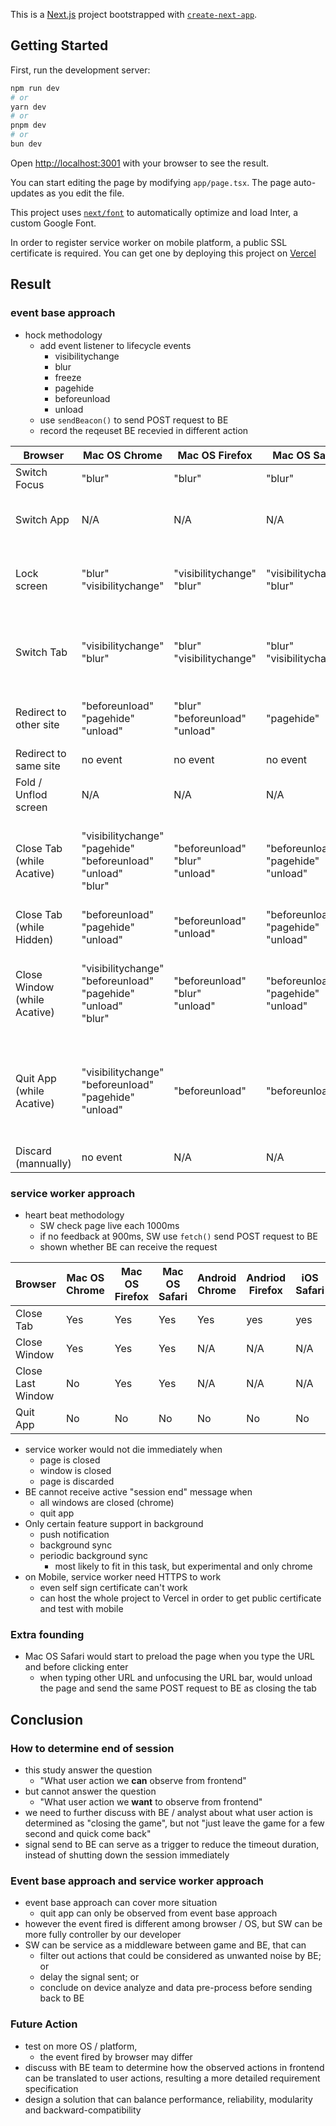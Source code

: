This is a [Next.js](https://nextjs.org/) project bootstrapped with [`create-next-app`](https://github.com/vercel/next.js/tree/canary/packages/create-next-app).

## Getting Started

First, run the development server:

```bash
npm run dev
# or
yarn dev
# or
pnpm dev
# or
bun dev
```

Open [http://localhost:3001](http://localhost:3001) with your browser to see the result.

You can start editing the page by modifying `app/page.tsx`. The page auto-updates as you edit the file.

This project uses [`next/font`](https://nextjs.org/docs/basic-features/font-optimization) to automatically optimize and load Inter, a custom Google Font.

In order to register service worker on mobile platform, a public SSL certificate is required. You can get one by deploying this project on [Vercel](https://vercel.com/docs/deployments/overview)

## Result

### event base approach

-   hock methodology
    -   add event listener to lifecycle events
        -   visibilitychange
        -   blur
        -   freeze
        -   pagehide
        -   beforeunload
        -   unload
    -   use `sendBeacon()` to send POST request to BE
    -   record the reqeuset BE recevied in different action

| Browser                      | Mac OS Chrome                                                            | Mac OS Firefox                       | Mac OS Safari                            | Andriod Chrome                                                                                      | Andriod Firefox                                                | iOS Safari                                                                                      |
| ---------------------------- | ------------------------------------------------------------------------ | ------------------------------------ | ---------------------------------------- | --------------------------------------------------------------------------------------------------- | -------------------------------------------------------------- | ----------------------------------------------------------------------------------------------- |
| Switch Focus                 | "blur"                                                                   | "blur"                               | "blur"                                   | no event                                                                                            | N/A                                                            | N/A                                                                                             |
| Switch App                   | N/A                                                                      | N/A                                  | N/A                                      | "blur"<br>--switch back--<br>"visibilitychange"                                                     | "visibilitychange"                                             | "blur"<br>"visibilitychange"                                                                    |
| Lock screen                  | "blur"<br>"visibilitychange"                                             | "visibilitychange"<br>"blur"         | "visibilitychange"<br>"blur"             | -- event detected but not sent ---<br>"visibilitychange"<br>"blur"                                  | "visibilitychange"                                             | "blur"<br>"visibilitychange"                                                                    |
| Switch Tab                   | "visibilitychange"<br>"blur"                                             | "blur"<br>"visibilitychange"         | "blur"<br>"visibilitychange"             | "visibilitychange"<br>"blur"                                                                        | "visibilitychange"                                             | ---tab selector---<br>"blur"<br>---select other tab---<br>"visibilitychange"<br>                |
| Redirect to other site       | "beforeunload"<br>"pagehide"<br>"unload"                                 | "blur"<br>"beforeunload"<br>"unload" | "pagehide"                               | "beforeunload"<br>"pagehide"<br>"unload"                                                            | "beforeunload"<br>"pagehide"<br>"visibilitychange"<br>"unload" | "visibilitychange"<br>"pagehide"                                                                |
| Redirect to same site        | no event                                                                 | no event                             | no event                                 | no event                                                                                            | no event                                                       | no event                                                                                        |
| Fold / Unflod screen         | N/A                                                                      | N/A                                  | N/A                                      | "blur"<br>"visibilitychange"                                                                        | "visibilitychange"                                             | N/A                                                                                             |
| Close Tab (while Acative)    | "visibilitychange"<br>"pagehide"<br>"beforeunload"<br>"unload"<br>"blur" | "beforeunload"<br>"blur"<br>"unload" | "beforeunload"<br>"pagehide"<br>"unload" | "visibilitychange"<br>"blur"                                                                        | "visibilitychange"<br>"pagehide"<br>"unload"<br>"blur"         | ---tab selector---<br>"blur"<br>---close tab---<br>"pagehide"<br>"visibilitychange"<br>"unload" |
| Close Tab (while Hidden)     | "beforeunload"<br>"pagehide"<br>"unload"                                 | "beforeunload"<br>"unload"           | "beforeunload"<br>"pagehide"<br>"unload" | no event                                                                                            | "blur"<br>"unload"<br>"pagehide"                               | "pagehide"<br>"visibilitychange"<br>"unload"                                                    |
| Close Window (while Acative) | "visibilitychange"<br>"beforeunload"<br>"pagehide"<br>"unload"<br>"blur" | "beforeunload"<br>"blur"<br>"unload" | "beforeunload"<br>"pagehide"<br>"unload" | -- close the only tab --<br>"visibilitychange"<br>"blur"<br>"pagehide"<br>"unload"                  | "visibilitychange"<br>"pagehide"<br>"unload"                   | ---tab selector---<br>"blur"<br>---close tab---<br>"pagehide"<br>"visibilitychange"<br>"unload" |
| Quit App (while Acative)     | "visibilitychange"<br>"beforeunload"<br>"pagehide"<br>"unload"           | "beforeunload"                       | "beforeunload"                           | ---Galaxy Fold 3---<br>no event<br>---Google Pixel---<br>"blur"<br>"visibilitychange"<br>"pagehide" | "visibilitychange"                                             | no event                                                                                        |
| Discard (mannually)          | no event                                                                 | N/A                                  | N/A                                      | N/A                                                                                                 |                                                                | N/A                                                                                             |

### service worker approach

-   heart beat methodology
    -   SW check page live each 1000ms
    -   if no feedback at 900ms, SW use `fetch()` send POST request to BE
    -   shown whether BE can receive the request

| Browser           | Mac OS Chrome | Mac OS Firefox | Mac OS Safari | Android Chrome | Andriod Firefox | iOS Safari |
| ----------------- | ------------- | -------------- | ------------- | -------------- | --------------- | ---------- |
| Close Tab         | Yes           | Yes            | Yes           | Yes            | yes             | yes        |
| Close Window      | Yes           | Yes            | Yes           | N/A            | N/A             | N/A        |
| Close Last Window | No            | Yes            | Yes           | N/A            | N/A             | N/A        |
| Quit App          | No            | No             | No            | No             | No              | No         |

-   service worker would not die immediately when
    -   page is closed
    -   window is closed
    -   page is discarded
-   BE cannot receive active "session end" message when
    -   all windows are closed (chrome)
    -   quit app
-   Only certain feature support in background
    -   push notification
    -   background sync
    -   periodic background sync
        -   most likely to fit in this task, but experimental and only chrome
-   on Mobile, service worker need HTTPS to work
    -   even self sign certificate can't work
    -   can host the whole project to Vercel in order to get public certificate and test with mobile

### Extra founding

-   Mac OS Safari would start to preload the page when you type the URL and before clicking enter
    -   when typing other URL and unfocusing the URL bar, would unload the page and send the same POST request to BE as closing the tab

## Conclusion

### How to determine end of session

-   this study answer the question
    -   "What user action we **can** observe from frontend"
-   but cannot answer the question
    -   "What user action we **want** to observe from frontend"
-   we need to further discuss with BE / analyst about what user action is determined as "closing the game", but not "just leave the game for a few second and quick come back"
-   signal send to BE can serve as a trigger to reduce the timeout duration, instead of shutting down the session immediately

### Event base approach and service worker approach

-   event base approach can cover more situation
    -   quit app can only be observed from event base approach
-   however the event fired is different among browser / OS, but SW can be more fully controller by our developer
-   SW can be service as a middleware between game and BE, that can
    -   filter out actions that could be considered as unwanted noise by BE; or
    -   delay the signal sent; or
    -   conclude on device analyze and data pre-process before sending back to BE

### Future Action

-   test on more OS / platform,
    -   the event fired by browser may differ
-   discuss with BE team to determine how the observed actions in frontend can be translated to user actions, resulting a more detailed requirement specification
-   design a solution that can balance performance, reliability, modularity and backward-compatibility
